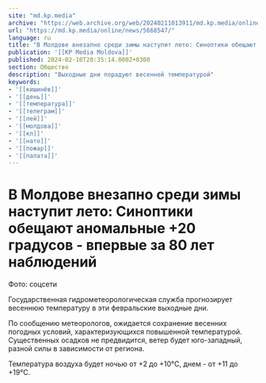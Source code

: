 ```yaml
---
site: "md.kp.media"
archive: "https://web.archive.org/web/20240211013911/md.kp.media/online/news/5668547/"
url: "https://md.kp.media/online/news/5668547/"
language: ru
title: "В Молдове внезапно среди зимы наступит лето: Синоптики обещают аномальные +20 градусов - впервые за 80 лет наблюдений"
publication: '[[KP Media Moldova]]'
published: 2024-02-10T20:35:14.000Z+0300
section: Общество
description: "Выходные дни порадуют весенней температурой"
keywords:
- '[[кишинёв]]'
- '[[день]]'
- '[[температура]]'
- '[[телеграм]]'
- '[[лей]]'
- '[[молдова]]'
- '[[кп]]'
- '[[нато]]'
- '[[пожар]]'
- '[[палата]]'
---
```


# В Молдове внезапно среди зимы наступит лето: Синоптики обещают аномальные +20 градусов - впервые за 80 лет наблюдений

Фото: соцсети

Государственная гидрометеорологическая служба прогнозирует весеннюю температуру в эти февральские выходные дни.

По сообщению метеорологов, ожидается сохранение весенних погодных условий, характеризующихся повышенной температурой. Существенных осадков не предвидится, ветер будет юго-западный, разной силы в зависимости от региона.

Температура воздуха будет ночью от +2 до +10°C, днем - от +11 до +19°C.